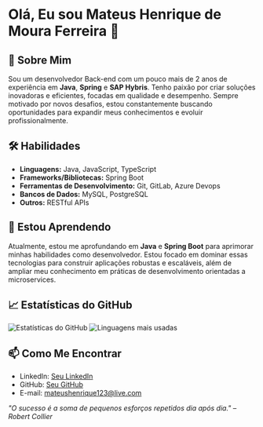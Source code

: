 # Olá, Eu sou Mateus Henrique de Moura Ferreira 👋


## 🚀 Sobre Mim

Sou um desenvolvedor Back-end com um pouco mais de 2 anos de experiência em **Java**, **Spring** e **SAP Hybris**. Tenho paixão por criar soluções inovadoras e eficientes, focadas em qualidade e desempenho. Sempre motivado por novos desafios, estou constantemente buscando oportunidades para expandir meus conhecimentos e evoluir profissionalmente.


## 🛠️ Habilidades

- **Linguagens:** Java, JavaScript, TypeScript
- **Frameworks/Bibliotecas:** Spring Boot
- **Ferramentas de Desenvolvimento:** Git, GitLab, Azure Devops
- **Bancos de Dados:** MySQL, PostgreSQL
- **Outros:** RESTful APIs

## 🌱 Estou Aprendendo

Atualmente, estou me aprofundando em **Java** e **Spring Boot** para aprimorar minhas habilidades como desenvolvedor. Estou focado em dominar essas tecnologias para construir aplicações robustas e escaláveis, além de ampliar meu conhecimento em práticas de desenvolvimento orientadas a microservices.

## 📈 Estatísticas do GitHub

![Estatísticas do GitHub](https://github-readme-stats.vercel.app/api?username=Mateusf95&show_icons=true&theme=radical)
![Linguagens mais usadas](https://github-readme-stats.vercel.app/api/top-langs/?username=Mateusf95&layout=compact&theme=radical)

## 📫 Como Me Encontrar

- LinkedIn: [Seu LinkedIn](https://www.linkedin.com/in/mateus-h-m-ferreira-pcd%E2%99%BF-3b861766/)
- GitHub: [Seu GitHub](https://github.com/Mateusf95)
- E-mail: mateushenrique123@live.com


_"O sucesso é a soma de pequenos esforços repetidos dia após dia." – Robert Collier_